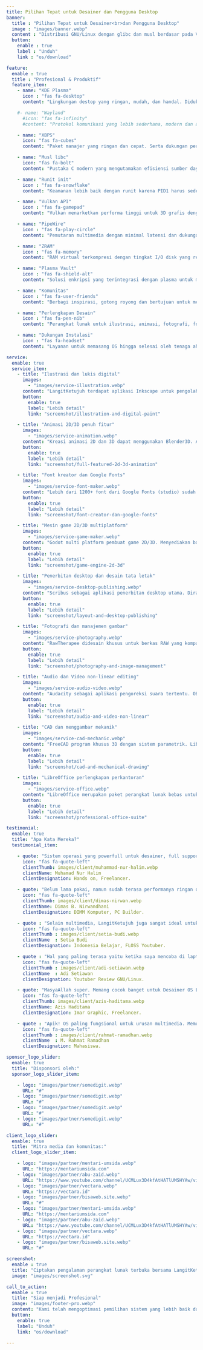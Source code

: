 ```yaml
---
title: Pilihan Tepat untuk Desainer dan Pengguna Desktop
banner:
  title : "Pilihan Tepat untuk Desainer<br>dan Pengguna Desktop"
  image : "images/banner.webp"
  content : "Distribusi GNU/Linux dengan glibc dan musl berdasar pada VoidLinux. Menggunakan runit init, KDE lingkungan desktop, pembaruan stabil rilis bergulir dan sumber daya yang efisien."
  button:
    enable : true
    label : "Unduh"
    link : "os/download"

feature:
  enable : true
  title : "Profesional & Produktif"
  feature_item:
    - name: "KDE Plasma"
      icon : "fas fa-desktop"
      content: "Lingkungan destop yang ringan, mudah, dan handal. Didukung dengan aplikasi KDE seperti Elisa dan KDE Connect."

    #- name: "Wayland"
      #icon: "fas fa-infinity"
      #content: "Protokol komunikasi yang lebih sederhana, modern dan aman. Sesi utama display server dan pengganti X11."

    - name: "XBPS"
      icon: "fas fa-cubes"
      content: "Paket manajer yang ringan dan cepat. Serta dukungan perangkat lunak yang stabil dan terbarukan (Rilis bergulir)."

    - name: "Musl libc"
      icon: "fas fa-bolt"
      content: "Pustaka C modern yang mengutamakan efisiensi sumber daya. Proses render dan kompilasi semakin cepat."

    - name: "Runit init"
      icon : "fas fa-snowflake"
      content: "Keamanan lebih baik dengan runit karena PID1 harus sederhana, minimalis, stabil dan bebas dari systemd."

    - name: "Vulkan API"
      icon : "fas fa-gamepad"
      content: "Vulkan menarketkan performa tinggi untuk 3D grafis dengan penggunaan CPU dan GPU yang lebih seimbang."

    - name: "PipeWire"
      icon : "fas fa-play-circle"
      content: "Pemutaran multimedia dengan minimal latensi dan dukungan aplikasi berbasis PulseAudio, JACK, ALSA dan GStreamer."

    - name: "ZRAM"
      icon : "fas fa-memory"
      content: "RAM virtual terkompresi dengan tingkat I/O disk yang rendah dan penambahan ruang memori 25% lebih dari RAM fisik."

    - name: "Plasma Vault"
      icon : "fas fa-shield-alt"
      content: "Solusi enkripsi yang terintegrasi dengan plasma untuk menyimpan direktori berkas rahasia dengan berbagai format."

    - name: "Komunitas"
      icon : "fas fa-user-friends"
      content: "Berbagi inspirasi, gotong royong dan bertujuan untuk mensosialisasikan perangkat lunak terbuka."

    - name: "Perlengkapan Desain"
      icon : "fas fa-pen-nib"
      content: "Perangkat lunak untuk ilustrasi, animasi, fotografi, font dan game kreator. Google fonts sudah termasuk. (*studio)"

    - name: "Dukungan Instalasi"
      icon : "fas fa-headset"
      content: "Layanan untuk memasang OS hingga selesai oleh tenaga ahli. Hubungi kami melalui telegram atau surel. (*studio)"

service:
  enable: true
  service_item:
    - title: "Ilustrasi dan lukis digital"
      images:
        - "images/service-illustration.webp"
      content: "LangitKetujuh terdapat aplikasi Inkscape untuk pengolah vektor, GIMP pengolah raster dan Krita untuk lukis digital. Selain itu terdapat plugin GMIC-QT sebagai framework pemroses gambar."
      button:
        enable: true
        label: "Lebih detail"
        link: "screenshot/illustration-and-digital-paint"

    - title: "Animasi 2D/3D penuh fitur"
      images:
        - "images/service-animation.webp"
      content: "Kreasi animasi 2D dan 3D dapat menggunakan Blender3D. Animasi vektor menggunakan Synfig Studio dan OpenToonz animasi frame per frame yang kaya fitur namun mudah digunakan secara bersamaan."
      button:
        enable: true
        label: "Lebih detail"
        link: "screenshot/full-featured-2d-3d-animation"

    - title: "Font kreator dan Google Fonts"
      images:
        - "images/service-font-maker.webp"
      content: "Lebih dari 1200+ font dari Google Fonts (studio) sudah terpasang dan dapat digunakan untuk keperluan ilustrasi, branding, projek desain UI secara bebas. Serta terdapat FontForge untuk membuat font dengan berbagai typeface."
      button:
        enable: true
        label: "Lebih detail"
        link: "screenshot/font-creator-dan-google-fonts"

    - title: "Mesin game 2D/3D multiplatform"
      images:
        - "images/service-game-maker.webp"
      content: "Godot multi platform pembuat game 2D/3D. Menyediakan banyak tools yang komprehensif dan dapat mengeksport ke platform desktop (Windows, Linux & MacOS), platform mobile (Android & IOS) dan web (Html5)."
      button:
        enable: true
        label: "Lebih detail"
        link: "screenshot/game-engine-2d-3d"

    - title: "Penerbitan desktop dan desain tata letak"
      images:
        - "images/service-desktop-publishing.webp"
      content: "Scribus sebagai aplikasi penerbitan desktop utama. Dirancang untuk tata letak, penyusunan huruf dan persiapan pengaturan gambar berkualitas profesional."
      button:
        enable: true
        label: "Lebih detail"
        link: "screenshot/layout-and-desktop-publishing"

    - title: "Fotografi dan manajemen gambar"
      images:
        - "images/service-photography.webp"
      content: "RawTherapee didesain khusus untuk berkas RAW yang kompatibel dengan format kamera DSLR, JPG dan TIFF. Digikam untuk mengatur seluruh koleksi gambar, membuat album dan membuat katalog."
      button:
        enable: true
        label: "Lebih detail"
        link: "screenshot/photography-and-image-management"

    - title: "Audio dan Video non-linear editing"
      images:
        - "images/service-audio-video.webp"
      content: "Audacity sebagai aplikasi pengoreksi suara tertentu. OBS Studio sebagai perekam desktop. SoundKonverter sebagai konverter audio. Dukungan Jack dengan Cadence dan Carla."
      button:
        enable: true
        label: "Lebih detail"
        link: "screenshot/audio-and-video-non-linear"

    - title: "CAD dan menggambar mekanik"
      images:
        - "images/service-cad-mechanic.webp"
      content: "FreeCAD program khusus 3D dengan sistem parametrik. LibreCAD sebagai perancang gambar teknis (CAD) kompleks untuk gambar 2D."
      button:
        enable: true
        label: "Lebih detail"
        link: "screenshot/cad-and-mechanical-drawing"

    - title: "LibreOffice perlengkapan perkantoran"
      images:
        - "images/service-office.webp"
      content: "LibreOffice merupakan paket perangkat lunak bebas untuk perlengkapan perkantoran yang lengkap. Seperti membuat booklet, skripsi, disertasi. Presentasi dan pelaporan perhitungan dengan database."
      button:
        enable: true
        label: "Lebih detail"
        link: "screenshot/professional-office-suite"

testimonial:
  enable: true
  title: "Apa Kata Mereka?"
  testimonial_item:

    - quote: "Sistem operasi yang powerfull untuk desainer, full support dari CS, rendering cepat, font sudah terinstall free komersil, sudah ada tool export untuk inkscape yang lengkap dan banyak lagi keunggulan lainnya."
      icon: "fas fa-quote-left"
      clientThumb: images/client/muhammad-nur-halim.webp
      clientName: Muhamad Nur Halim
      clientDesignation: Hands on, Freelancer.

    - quote: "Belum lama pakai, namun sudah terasa performanya ringan dan cepat. Tentunya tidak perlu banyak install aplikasi yang harus diunduh dan dipasang karena sudah tersedia siap pakai."
      icon: "fas fa-quote-left"
      clientThumb: images/client/dimas-nirwan.webp
      clientName: Dimas B. Nirwandhani
      clientDesignation: DIMM Komputer, PC Builder.

    - quote : "Selain multimedia, LangitKetujuh juga sangat ideal untuk digunakan oleh software engineer dan data scientist. Menurut kami mereka telah mengupayakan distro linux yang well crafted dan layak mendapatkan apresiasi."
      icon: "fas fa-quote-left"
      clientThumb : images/client/setia-budi.webp
      clientName  : Setia Budi
      clientDesignation: Indonesia Belajar, FLOSS Youtuber.

    - quote : "Hal yang paling terasa yaitu ketika saya mencoba di laptop dengan posisi sudah terpasang LangitKetujuh, kipas nyaris tidak terdengar. Berbeda dengan GNU/Linux yang saya gunakan sebelumnya yang suhunya kurang stabil."
      icon: "fas fa-quote-left"
      clientThumb : images/client/adi-setiawan.webp
      clientName  : Adi Setiawan
      clientDesignation: Youtuber Review GNU/Linux.

    - quote: "MasyaAllah super. Memang cocok banget untuk Desainer OS LangitKetujuh ini. Semoga Allah senantiasa berikan keberkahan dan kemudahan untuk mengembangkan OS ini & serta menjadi ladang dakwah islam."
      icon: "fas fa-quote-left"
      clientThumb: images/client/azis-haditama.webp
      clientName: Azis Haditama
      clientDesignation: Imar Graphic, Freelancer.

    - quote : "Apik! OS paling fungsional untuk urusan multimedia. Memory dan CPU usage yang bisa super efisien, baik ketika baru dihidupkan maupun sudah melakukan banyak program. Saya suka semua aspek LangitKetujuh ini."
      icon: "fas fa-quote-left"
      clientThumb : images/client/rahmat-ramadhan.webp
      clientName  : M. Rahmat Ramadhan
      clientDesignation: Mahasiswa.

sponsor_logo_slider:
  enable: true
  title: "Disponsori oleh:"
  sponsor_logo_slider_item:

    - logo: "images/partner/somedigit.webp"
      URL: "#"
    - logo: "images/partner/somedigit.webp"
      URL: "#"
    - logo: "images/partner/somedigit.webp"
      URL: "#"
    - logo: "images/partner/somedigit.webp"
      URL: "#"

client_logo_slider:
  enable: true
  title: "Mitra media dan komunitas:"
  client_logo_slider_item:

    - logo: "images/partner/mentari-umsida.webp"
      URL: "https://mentariumsida.com"
    - logo: "images/partner/abu-zaid.webp"
      URL: "https://www.youtube.com/channel/UCMLux3D4kfAtHATlUMSHYAw/videos"
    - logo: "images/partner/vectara.webp"
      URL: "https://vectara.id"
    - logo: "images/partner/bisaweb.site.webp"
      URL: "#"
    - logo: "images/partner/mentari-umsida.webp"
      URL: "https://mentariumsida.com"
    - logo: "images/partner/abu-zaid.webp"
      URL: "https://www.youtube.com/channel/UCMLux3D4kfAtHATlUMSHYAw/videos"
    - logo: "images/partner/vectara.webp"
      URL: "https://vectara.id"
    - logo: "images/partner/bisaweb.site.webp"
      URL: "#"

screenshot:
  enable : true
  title: "Ciptakan pengalaman perangkat lunak terbuka bersama LangitKetujuh"
  image: "images/screenshot.svg"

call_to_action:
  enable : true
  title: "Siap menjadi Profesional"
  image: "images/footer-pro.webp"
  content: "Kami telah mengoptimasi pemilihan sistem yang lebih baik dan menyesuaikan aplikasi sesuai kebutuhan spesifik. LangitKetujuh GNU/Linux akan membantu Anda menjadi desainer yang tangguh dengan perangkat lunak terbuka."
  button:
    enable: true
    label: "Unduh"
    link: "os/download"

---
```

